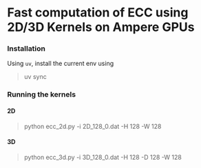 # Fast computation of ECC using 2D/3D Kernels on Ampere GPUs

### Installation
Using `uv`, install the current env using 

> uv sync

### Running the kernels

#### 2D

> python ecc_2d.py -i 2D_128_0.dat -H 128 -W 128

#### 3D

> python ecc_3d.py -i 3D_128_0.dat -H 128 -D 128 -W 128

